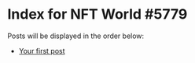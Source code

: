 # Index for NFT World #5779
Posts will be displayed in the order below:

- [Your first post](./001-first.md)

